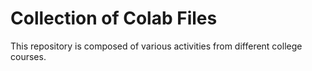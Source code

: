 # Collection of Colab Files
This repository is composed of various activities from different college courses.
